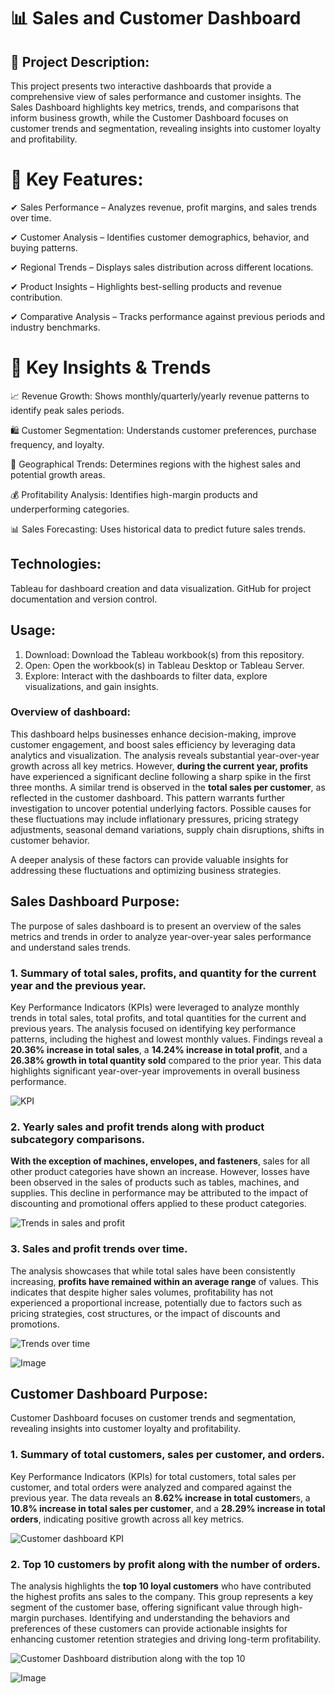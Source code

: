 # 📊 Sales and Customer Dashboard
## 📌 Project Description:

This project presents two interactive dashboards that provide a comprehensive view of sales performance and customer insights. The Sales Dashboard highlights key metrics, trends, and comparisons that inform business growth, while the Customer Dashboard focuses on customer trends and segmentation, revealing insights into customer loyalty and profitability.

# 📂 Key Features:

✔ Sales Performance – Analyzes revenue, profit margins, and sales trends over time.

✔ Customer Analysis – Identifies customer demographics, behavior, and buying patterns.

✔ Regional Trends – Displays sales distribution across different locations.

✔ Product Insights – Highlights best-selling products and revenue contribution.

✔ Comparative Analysis – Tracks performance against previous periods and industry benchmarks.

# 📌 Key Insights & Trends
📈 Revenue Growth: Shows monthly/quarterly/yearly revenue patterns to identify peak sales periods.

🛍️ Customer Segmentation: Understands customer preferences, purchase frequency, and loyalty.

📍 Geographical Trends: Determines regions with the highest sales and potential growth areas.

💰 Profitability Analysis: Identifies high-margin products and underperforming categories.

📊 Sales Forecasting: Uses historical data to predict future sales trends.

## Technologies:
Tableau for dashboard creation and data visualization.
GitHub for project documentation and version control.

## Usage:
1. Download: Download the Tableau workbook(s) from this repository.
2. Open: Open the workbook(s) in Tableau Desktop or Tableau Server.
3. Explore: Interact with the dashboards to filter data, explore visualizations, and gain insights.

### Overview of dashboard:
This dashboard helps businesses enhance decision-making, improve customer engagement, and boost sales efficiency by leveraging data analytics and visualization.
The analysis reveals substantial year-over-year growth across all key metrics. However, **during the current year, profits** have experienced a significant decline following a 
sharp spike in the first three months. A similar trend is observed in the **total sales per customer**, as reflected in the customer dashboard. This pattern warrants further 
investigation to uncover potential underlying factors. Possible causes for these fluctuations may include inflationary pressures, pricing strategy adjustments, seasonal 
demand variations, supply chain disruptions, shifts in customer behavior.

A deeper analysis of these factors can provide valuable insights for addressing these fluctuations and optimizing business strategies.

## Sales Dashboard Purpose:
The purpose of sales dashboard is to present an overview of the sales metrics and trends in order to analyze year-over-year sales performance and understand sales trends.

### 1. Summary of total sales, profits, and quantity for the current year and the previous year.
Key Performance Indicators (KPIs) were leveraged to analyze monthly trends in total sales, total profits, and total quantities for the current and previous years. The analysis 
focused on identifying key performance patterns, including the highest and lowest monthly values. Findings reveal a **20.36% increase in total sales**, a **14.24% increase in 
total profit**, and a **26.38% growth in total quantity sold** compared to the prior year. This data highlights significant year-over-year improvements in overall business performance.

![KPI](https://github.com/user-attachments/assets/424d846f-2e84-4cc9-a43a-3df5785a2f93)

### 2. Yearly sales and profit trends along with product subcategory comparisons.
**With the exception of machines, envelopes, and fasteners**, sales for all other product categories have shown an increase. However, losses have been observed in the sales of products 
such as tables, machines, and supplies. This decline in performance may be attributed to the impact of discounting and promotional offers applied to these product categories.

![Trends in sales and profit](https://github.com/user-attachments/assets/ed4f06ae-827c-488c-a2ca-40c809e63845)

### 3. Sales and profit trends over time.
The analysis showcases that while total sales have been consistently increasing, **profits have remained within an average range** of values. This indicates that despite higher sales volumes, 
profitability has not experienced a proportional increase, potentially due to factors such as pricing strategies, cost structures, or the impact of discounts and promotions.

![Trends over time](https://github.com/user-attachments/assets/e6e60af7-3278-4691-af4d-ab90a65cb958)

![Image](https://github.com/user-attachments/assets/ab136f65-27b3-4769-a3b4-428b1623dd2f)

## Customer Dashboard Purpose:
Customer Dashboard focuses on customer trends and segmentation, revealing insights into customer loyalty and profitability.

### 1. Summary of total customers, sales per customer, and orders.
Key Performance Indicators (KPIs) for total customers, total sales per customer, and total orders were analyzed and compared against the previous year. The data reveals an **8.62% increase in 
total customer**s, a **10.8% increase in total sales per customer**, and a **28.29% increase in total orders**, indicating positive growth across all key metrics.

![Customer dashboard KPI](https://github.com/user-attachments/assets/6288d65c-cfd0-4952-90ad-4c542d294f11)

### 2. Top 10 customers by profit along with the number of orders.
The analysis highlights the **top 10 loyal customers** who have contributed the highest profits ans sales to the company. This group represents a key segment of the customer base, offering 
significant value through high-margin purchases. Identifying and understanding the behaviors and preferences of these customers can provide actionable insights for enhancing customer retention strategies and 
driving long-term profitability.

![Customer Dashboard distribution along with the top 10](https://github.com/user-attachments/assets/c080d165-0976-485c-a5f6-6a9e8e955c4b)

![Image](https://github.com/user-attachments/assets/c343b070-cb4a-423a-b7fe-730f55f63568)








   
